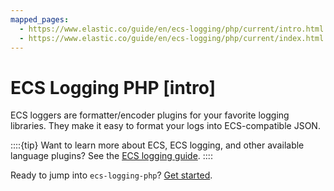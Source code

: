 ```yaml
---
mapped_pages:
  - https://www.elastic.co/guide/en/ecs-logging/php/current/intro.html
  - https://www.elastic.co/guide/en/ecs-logging/php/current/index.html
---
```


# ECS Logging PHP [intro]

ECS loggers are formatter/encoder plugins for your favorite logging libraries. They make it easy to format your logs into ECS-compatible JSON.

::::{tip}
Want to learn more about ECS, ECS logging, and other available language plugins? See the [ECS logging guide](ecs-logging://docs/reference/intro.md).
::::


Ready to jump into `ecs-logging-php`? [Get started](/reference/setup.md).

